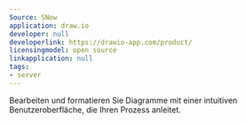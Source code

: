 ```yaml
---
Source: SNow
application: draw.io
developer: null
developerlink: https://drawio-app.com/product/
licensingmodel: open source
linkapplication: null
tags:
- server
---
```

Bearbeiten und formatieren Sie Diagramme mit einer intuitiven Benutzeroberfläche, die Ihren Prozess anleitet. 
